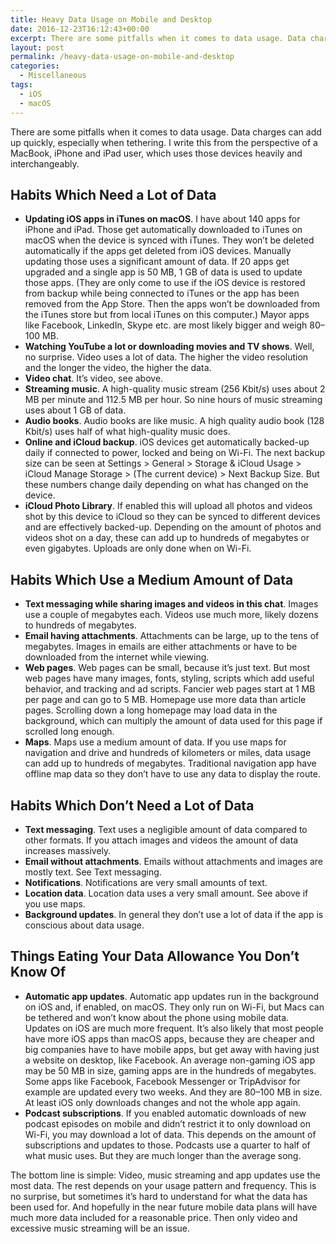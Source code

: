 ```yaml
---
title: Heavy Data Usage on Mobile and Desktop
date: 2016-12-23T16:12:43+00:00
excerpt: There are some pitfalls when it comes to data usage. Data charges can add up quickly, especially when tethering. Know where your data goes.
layout: post
permalink: /heavy-data-usage-on-mobile-and-desktop
categories:
  - Miscellaneous
tags:
  - iOS
  - macOS
---
```

There are some pitfalls when it comes to data usage. Data charges can add up quickly, especially when tethering. I write this from the perspective of a MacBook, iPhone and iPad user, which uses those devices heavily and interchangeably.

## Habits Which Need a Lot of Data

  * **Updating iOS apps in iTunes on macOS**. I have about 140 apps for iPhone and iPad. Those get automatically downloaded to iTunes on macOS when the device is synced with iTunes. They won’t be deleted automatically if the apps get deleted from iOS devices. Manually updating those uses a significant amount of data. If 20 apps get upgraded and a single app is 50 MB, 1 GB of data is used to update those apps. (They are only come to use if the iOS device is restored from backup while being connected to iTunes or the app has been removed from the App Store. Then the apps won’t be downloaded from the iTunes store but from local iTunes on this computer.) Mayor apps like Facebook, LinkedIn, Skype etc. are most likely bigger and weigh 80–100 MB.
  * **Watching YouTube a lot or downloading movies and TV shows**. Well, no surprise. Video uses a lot of data. The higher the video resolution and the longer the video, the higher the data.
  * **Video chat**. It’s video, see above.
  * **Streaming music**. A high-quality music stream (256 Kbit/s) uses about 2 MB per minute and 112.5 MB per hour. So nine hours of music streaming uses about 1 GB of data.
  * **Audio books**. Audio books are like music. A high quality audio book (128 Kbit/s) uses half of what high-quality music does.
  * **Online and iCloud backup**. iOS devices get automatically backed-up daily if connected to power, locked and being on Wi-Fi. The next backup size can be seen at Settings > General > Storage & iCloud Usage > iCloud Manage Storage > (The current device) > Next Backup Size. But these numbers change daily depending on what has changed on the device.
  * **iCloud Photo Library**. If enabled this will upload all photos and videos shot by this device to iCloud so they can be synced to different devices and are effectively backed-up. Depending on the amount of photos and videos shot on a day, these can add up to hundreds of megabytes or even gigabytes. Uploads are only done when on Wi-Fi.

## Habits Which Use a Medium Amount of Data

  * **Text messaging while sharing images and videos in this chat**. Images use a couple of megabytes each. Videos use much more, likely dozens to hundreds of megabytes.
  * **Email having attachments**. Attachments can be large, up to the tens of megabytes. Images in emails are either attachments or have to be downloaded from the internet while viewing.
  * **Web pages**. Web pages can be small, because it’s just text. But most web pages have many images, fonts, styling, scripts which add useful behavior, and tracking and ad scripts. Fancier web pages start at 1 MB per page and can go to 5 MB. Homepage use more data than article pages. Scrolling down a long homepage may load data in the background, which can multiply the amount of data used for this page if scrolled long enough.
  * **Maps**. Maps use a medium amount of data. If you use maps for navigation and drive and hundreds of kilometers or miles, data usage can add up to hundreds of megabytes. Traditional navigation app have offline map data so they don’t have to use any data to display the route.

## Habits Which Don’t Need a Lot of Data

  * **Text messaging**. Text uses a negligible amount of data compared to other formats. If you attach images and videos the amount of data increases massively.
  * **Email without attachments**. Emails without attachments and images are mostly text. See Text messaging.
  * **Notifications**. Notifications are very small amounts of text.
  * **Location data**. Location data uses a very small amount. See above if you use maps.
  * **Background updates**. In general they don’t use a lot of data if the app is conscious about data usage.

## Things Eating Your Data Allowance You Don’t Know Of

  * **Automatic app updates**. Automatic app updates run in the background on iOS and, if enabled, on macOS. They only run on Wi-Fi, but Macs can be tethered and won’t know about the phone using mobile data. Updates on iOS are much more frequent. It’s also likely that most people have more iOS apps than macOS apps, because they are cheaper and big companies have to have mobile apps, but get away with having just a website on desktop, like Facebook. An average non-gaming iOS app may be 50 MB in size, gaming apps are in the hundreds of megabytes. Some apps like Facebook, Facebook Messenger or TripAdvisor for example are updated every two weeks. And they are 80–100 MB in size. At least iOS only downloads changes and not the whole app again.
  * **Podcast subscriptions**. If you enabled automatic downloads of new podcast episodes on mobile and didn’t restrict it to only download on Wi-Fi, you may download a lot of data. This depends on the amount of subscriptions and updates to those. Podcasts use a quarter to half of what music uses. But they are much longer than the average song.

The bottom line is simple: Video, music streaming and app updates use the most data. The rest depends on your usage pattern and frequency. This is no surprise, but sometimes it’s hard to understand for what the data has been used for. And hopefully in the near future mobile data plans will have much more data included for a reasonable price. Then only video and excessive music streaming will be an issue.